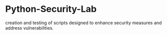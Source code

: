 # Python-Security-Lab
creation and testing of scripts designed to enhance security measures and address vulnerabilities.
